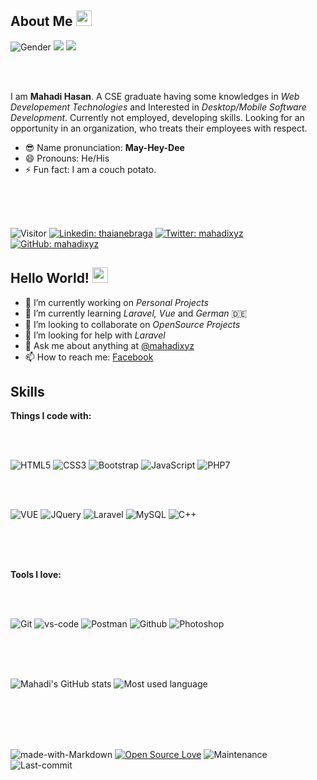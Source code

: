 ## About Me <img src="https://emojis.slackmojis.com/emojis/images/1531849430/4246/blob-sunglasses.gif?1531849430" width="25px"/>

![Gender](https://img.shields.io/badge/gender-%F0%9F%A4%B5-lightgrey) 
![](https://img.shields.io/badge/Relationship-Single-red)
![](https://img.shields.io/badge/Job-Looking-_.svg)

<br>
<br>

I am **Mahadi Hasan**. A CSE graduate having some knowledges in *Web Developement Technologies* and Interested in *Desktop/Mobile Software Development*.
Currently not employed, developing skills. Looking for an opportunity in an organization, who treats their employees with respect.

- 😎 Name pronunciation: **May-Hey-Dee**
- 😄 Pronouns: He/His
- ⚡ Fun fact: I am a couch potato.

<br>
<br>
<br>

![Visitor](https://komarev.com/ghpvc/?username=mahadixyz&color=blueviolet&style=flat-square) 
[![Linkedin: thaianebraga](https://img.shields.io/badge/-mahadixyz-blue?style=flat-square&logo=Linkedin&logoColor=white&link=https://www.linkedin.com/in/mahadixyz/)](https://www.linkedin.com/in/mahadixyz/)
[![Twitter: mahadixyz](https://img.shields.io/twitter/follow/mahadixyz?style=social)](https://twitter.com/mahadixyz)
[![GitHub: mahadixyz](https://img.shields.io/github/followers/mahadixyz?label=follow&style=social)](https://github.com/mahadixyz)

## Hello World! <img src="https://media.giphy.com/media/hvRJCLFzcasrR4ia7z/giphy.gif" width="25px">


- 🔭 I’m currently working on *Personal Projects*
- 🌱 I’m currently learning *Laravel, Vue* and *German* 🇩🇪
- 👯 I’m looking to collaborate on *OpenSource Projects*
- 🤔 I’m looking for help with *Laravel*
- 💬 Ask me about anything at [@mahadixyz](https://twitter.com/mahadixyz)
- 📫 How to reach me: [Facebook](https://facebook.com/mahadixyz)


## Skills

**Things I code with:**

<br>
<br>

![HTML5](https://img.shields.io/badge/HTML5-E34F26?style=for-the-badge&logo=html5&logoColor=white)
![CSS3](https://img.shields.io/badge/CSS3-1572B6?style=for-the-badge&logo=css3&logoColor=white)
![Bootstrap](https://img.shields.io/badge/Bootstrap-563D7C?style=for-the-badge&logo=bootstrap&logoColor=white)
![JavaScript](https://img.shields.io/badge/JavaScript-F7DF1E?style=for-the-badge&logo=javascript&logoColor=black)
![PHP7](https://img.shields.io/badge/PHP-777BB4?style=for-the-badge&logo=php&logoColor=white)

<!--
<img align="left" alt="HTML 5" title="HTML 5" src="https://img.shields.io/badge/HTML5-E34F26?style=for-the-badge&logo=html5&logoColor=white" />
<img align="left" alt="CSS 3" title="CSS 3" src="https://img.shields.io/badge/CSS3-1572B6?style=for-the-badge&logo=css3&logoColor=white" />
<img align="left" alt="Bootstrap" title="Bootstrap" src="https://img.shields.io/badge/Bootstrap-563D7C?style=for-the-badge&logo=bootstrap&logoColor=white" />
<img align="left" alt="JavaScript" title="JavaScript" src="https://img.shields.io/badge/JavaScript-F7DF1E?style=for-the-badge&logo=javascript&logoColor=black" />
<img align="left" alt="PHP 7" title="PHP 7" src="https://img.shields.io/badge/PHP-777BB4?style=for-the-badge&logo=php&logoColor=white" />
-->

<br>
<br>

![VUE](https://img.shields.io/badge/vuejs%20-%2335495e.svg?&style=for-the-badge&logo=vue.js&logoColor=%234FC08D)
![JQuery](https://img.shields.io/badge/jQuery-0769AD?style=for-the-badge&logo=jquery&logoColor=white)
![Laravel](https://img.shields.io/badge/Laravel-FF2D20?style=for-the-badge&logo=laravel&logoColor=white)
![MySQL](https://img.shields.io/badge/MySQL-00000F?style=for-the-badge&logo=mysql&logoColor=white)
![C++](https://img.shields.io/badge/C%2B%2B-00599C?style=for-the-badge&logo=c%2B%2B&logoColor=white)

<!-- <img align="left" alt="JQuery" title="SQL" src="https://img.shields.io/badge/jQuery-0769AD?style=for-the-badge&logo=jquery&logoColor=white" /> -->
<!-- <img align="left" alt="Laravel" title="Laravel" src="https://img.shields.io/badge/Laravel-FF2D20?style=for-the-badge&logo=laravel&logoColor=white" /> -->
<!-- <img align="left" alt="C Plus Plus" title="C Plus Plus" src="https://img.shields.io/badge/C%2B%2B-00599C?style=for-the-badge&logo=c%2B%2B&logoColor=white" /> -->
<!-- <img align="left" alt="MySQL" title="MySQL" src="https://img.shields.io/badge/MySQL-00000F?style=for-the-badge&logo=mysql&logoColor=white" /> -->

<br>
<br>
<br>

**Tools I love:**

<br>
<br>

![Git](https://img.shields.io/badge/git%20-%23F05033.svg?&style=for-the-badge&logo=git&logoColor=white)
![vs-code](https://img.shields.io/badge/-VS%20Code-007ACC?style=flat-square&logo=visual-studio-code)
![Postman](https://img.shields.io/badge/Postman-black?style=flat-square&logo=postman)
![Github](https://img.shields.io/badge/GitHub-100000?style=for-the-badge&logo=github&logoColor=white)
![Photoshop](https://img.shields.io/badge/adobe%20photoshop%20-%2331A8FF.svg?&style=for-the-badge&logo=adobe%20photoshop&logoColor=white)

<!-- <img align="left" alt="Postman" title="Postman" src="https://img.shields.io/badge/Postman-black?style=flat-square&logo=postman" /> -->
<!-- <img align="left" alt="Sublime Text 3" title="Sublime Text 3" width="40px" src="https://raw.githubusercontent.com/mahadixyz/mahadixyz/master/logo/sublime-text.jpg" /> -->
<!-- <img align="left" alt="Git" title="Git" src="https://img.shields.io/badge/git%20-%23F05033.svg?&style=for-the-badge&logo=git&logoColor=white" /> -->
<!-- <img align="left" alt="Github" title="Github" src="https://img.shields.io/badge/GitHub-100000?style=for-the-badge&logo=github&logoColor=white" /> -->
<!-- <img align="left" alt="VS Code" title="VS Code" src="https://img.shields.io/badge/-VS%20Code-007ACC?style=flat-square&logo=visual-studio-code" /> -->
<!-- <img align="left" alt="CodeBlocks" title="CodeBlocks" width="40px" src="https://raw.githubusercontent.com/mahadixyz/mahadixyz/master/logo/codeblocks.jpg" /> -->
<!-- <img align="left" alt="Adobe Photoshop" title="Adobe Photoshop" width="40px" src="https://img.shields.io/badge/adobe%20photoshop%20-%2331A8FF.svg?&style=for-the-badge&logo=adobe%20photoshop&logoColor=white" /> -->

<br>
<br>
<br>

![Mahadi's GitHub stats](https://github-readme-stats.vercel.app/api?username=mahadixyz&show_icons=true&theme=dracula)
![Most used language](https://github-readme-stats.vercel.app/api/top-langs/?username=mahadixyz&theme=dracula)

<br>
<br>
<br>
<br>

![made-with-Markdown](https://img.shields.io/badge/Made%20with-Markdown-1f425f.svg)
[![Open Source Love](https://badges.frapsoft.com/os/v2/open-source.svg?v=103)](https://github.com/mahadixyz)
![Maintenance](https://img.shields.io/badge/Maintained%3F-yes-green.svg)
![Last-commit](https://img.shields.io/github/last-commit/mahadixyz/mahadixyz?style=flat-square)


